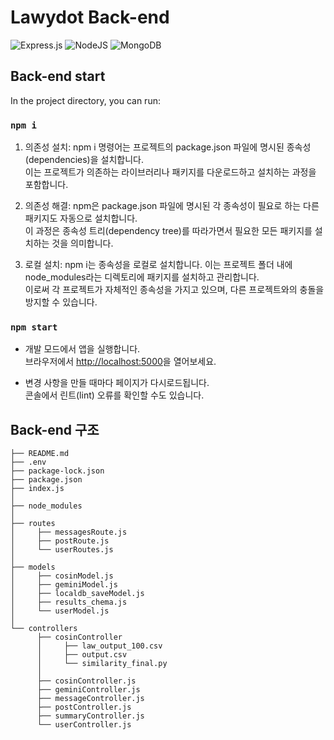# Lawydot Back-end

![Express.js](https://img.shields.io/badge/express.js-%23404d59.svg?style=for-the-badge&logo=express&logoColor=%2361DAFB) ![NodeJS](https://img.shields.io/badge/node.js-6DA55F?style=for-the-badge&logo=node.js&logoColor=white) ![MongoDB](https://img.shields.io/badge/MongoDB-%234ea94b.svg?style=for-the-badge&logo=mongodb&logoColor=white)

## Back-end start

In the project directory, you can run:

### `npm i`

1. 의존성 설치: npm i 명령어는 프로젝트의 package.json 파일에 명시된 종속성(dependencies)을 설치합니다.\
   이는 프로젝트가 의존하는 라이브러리나 패키지를 다운로드하고 설치하는 과정을 포함합니다.

2. 의존성 해결: npm은 package.json 파일에 명시된 각 종속성이 필요로 하는 다른 패키지도 자동으로 설치합니다.\
   이 과정은 종속성 트리(dependency tree)를 따라가면서 필요한 모든 패키지를 설치하는 것을 의미합니다.

3. 로컬 설치: npm i는 종속성을 로컬로 설치합니다. 이는 프로젝트 폴더 내에 node_modules라는 디렉토리에 패키지를 설치하고 관리합니다.\
   이로써 각 프로젝트가 자체적인 종속성을 가지고 있으며, 다른 프로젝트와의 충돌을 방지할 수 있습니다.

### `npm start`

- 개발 모드에서 앱을 실행합니다.\
   브라우저에서 [http://localhost:5000](http://localhost:5000)을 열어보세요.

- 변경 사항을 만들 때마다 페이지가 다시로드됩니다.\
   콘솔에서 린트(lint) 오류를 확인할 수도 있습니다.

## Back-end 구조

```
├── README.md
├── .env
├── package-lock.json
├── package.json
├── index.js
│
├── node_modules
│
├── routes
│     ├── messagesRoute.js
│     ├── postRoute.js
│     └── userRoutes.js
│
├── models
│     ├── cosinModel.js
│     ├── geminiModel.js
│     ├── localdb_saveModel.js
│     ├── results_chema.js
│     └── userModel.js
│
└── controllers
      ├── cosinController
      │     ├── law_output_100.csv
      │     ├── output.csv
      │     └── similarity_final.py
      │
      ├── cosinController.js
      ├── geminiController.js
      ├── messageController.js
      ├── postController.js
      ├── summaryController.js
      └── userController.js

```
